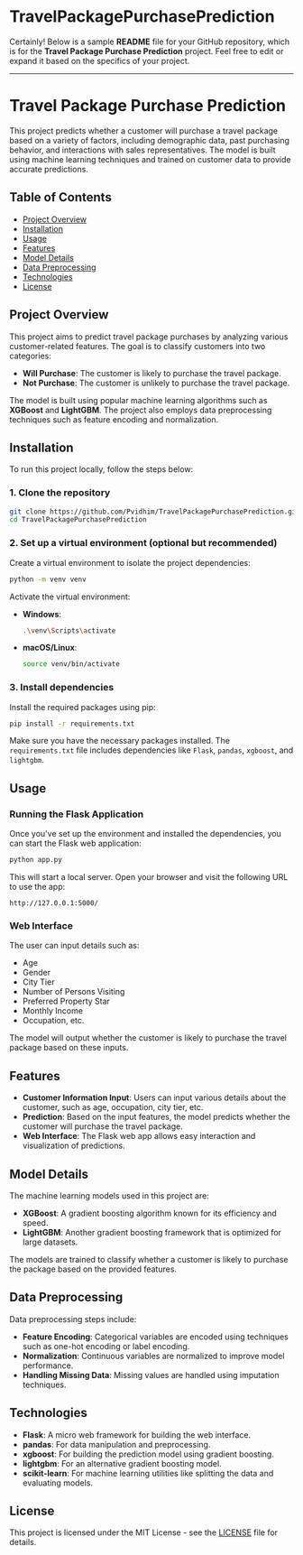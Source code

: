 # TravelPackagePurchasePrediction
Certainly! Below is a sample **README** file for your GitHub repository, which is for the **Travel Package Purchase Prediction** project. Feel free to edit or expand it based on the specifics of your project.

---

# Travel Package Purchase Prediction

This project predicts whether a customer will purchase a travel package based on a variety of factors, including demographic data, past purchasing behavior, and interactions with sales representatives. The model is built using machine learning techniques and trained on customer data to provide accurate predictions.

## Table of Contents
- [Project Overview](#project-overview)
- [Installation](#installation)
- [Usage](#usage)
- [Features](#features)
- [Model Details](#model-details)
- [Data Preprocessing](#data-preprocessing)
- [Technologies](#technologies)
- [License](#license)

## Project Overview
This project aims to predict travel package purchases by analyzing various customer-related features. The goal is to classify customers into two categories:
- **Will Purchase**: The customer is likely to purchase the travel package.
- **Not Purchase**: The customer is unlikely to purchase the travel package.

The model is built using popular machine learning algorithms such as **XGBoost** and **LightGBM**. The project also employs data preprocessing techniques such as feature encoding and normalization.

## Installation

To run this project locally, follow the steps below:

### 1. Clone the repository
```bash
git clone https://github.com/Pvidhim/TravelPackagePurchasePrediction.git
cd TravelPackagePurchasePrediction
```

### 2. Set up a virtual environment (optional but recommended)
Create a virtual environment to isolate the project dependencies:
```bash
python -m venv venv
```

Activate the virtual environment:
- **Windows**:
  ```bash
  .\venv\Scripts\activate
  ```
- **macOS/Linux**:
  ```bash
  source venv/bin/activate
  ```

### 3. Install dependencies
Install the required packages using pip:
```bash
pip install -r requirements.txt
```

Make sure you have the necessary packages installed. The `requirements.txt` file includes dependencies like `Flask`, `pandas`, `xgboost`, and `lightgbm`.

## Usage

### Running the Flask Application
Once you've set up the environment and installed the dependencies, you can start the Flask web application:

```bash
python app.py
```

This will start a local server. Open your browser and visit the following URL to use the app:
```
http://127.0.0.1:5000/
```

### Web Interface
The user can input details such as:
- Age
- Gender
- City Tier
- Number of Persons Visiting
- Preferred Property Star
- Monthly Income
- Occupation, etc.

The model will output whether the customer is likely to purchase the travel package based on these inputs.

## Features
- **Customer Information Input**: Users can input various details about the customer, such as age, occupation, city tier, etc.
- **Prediction**: Based on the input features, the model predicts whether the customer will purchase the travel package.
- **Web Interface**: The Flask web app allows easy interaction and visualization of predictions.

## Model Details

The machine learning models used in this project are:
- **XGBoost**: A gradient boosting algorithm known for its efficiency and speed.
- **LightGBM**: Another gradient boosting framework that is optimized for large datasets.

The models are trained to classify whether a customer is likely to purchase the package based on the provided features.

## Data Preprocessing
Data preprocessing steps include:
- **Feature Encoding**: Categorical variables are encoded using techniques such as one-hot encoding or label encoding.
- **Normalization**: Continuous variables are normalized to improve model performance.
- **Handling Missing Data**: Missing values are handled using imputation techniques.

## Technologies

- **Flask**: A micro web framework for building the web interface.
- **pandas**: For data manipulation and preprocessing.
- **xgboost**: For building the prediction model using gradient boosting.
- **lightgbm**: For an alternative gradient boosting model.
- **scikit-learn**: For machine learning utilities like splitting the data and evaluating models.

## License

This project is licensed under the MIT License - see the [LICENSE](LICENSE) file for details.

